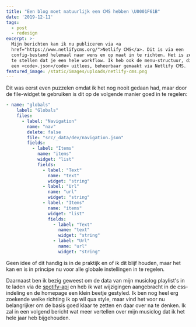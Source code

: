```yaml
---
title: "Een blog moet natuurlijk een CMS hebben \U0001F61B"
date: '2019-12-11'
tags:
  - post
  - redesign
excerpt: >-
  Mijn berichten kan ik nu publiceren via <a
  href="https://www.netlifycms.org/">Netlify CMS</a>. Dit is via een
  config-bestand helemaal naar wens en op maat in te richten. Het is zelf zo in
  te stellen dat je een hele workflow. Ik heb ook de menu-structuur, die ik van
  een <code>.json</code> uitlees, beheerbaar gemaakt via Netlify CMS.
featured_image: /static/images/uploads/netlify-cms.png
---
```

Dit was eerst even puzzelen omdat ik het nog nooit gedaan had, maar door de file-widget te gebruiken is dit op de volgende manier goed in te regelen:

``` yaml
- name: "globals"
    label: "Globals"
    files:
      - label: "Navigation"
        name: "nav"
        delete: false
        file: "src/_data/dev/navigation.json"
        fields:
          - label: "Items"
            name: "items"
            widget: "list"
            fields:
              - label: "Text"
                name: "text"
                widget: "string"
              - label: "Url"
                name: "url"
                widget: "string"
              - label: "Items"
                name: "items"
                widget: "list"
                fields:
                  - label: "Text"
                    name: "text"
                    widget: "string"
                  - label: "Url"
                    name: "url"
                    widget: "string"
```

Geen idee of dit handig is in de praktijk en of ik dit blijf houden, maar het kan en is in principe nu voor alle globale instellingen in te regelen.

Daarnaast ben ik bezig geweest om de data van mijn musiclog playlist's in te laden via de [spotify-api](https://www.npmjs.com/package/spotify-web-api-node) en heb ik wat wijzigingen aangebracht in de css-indeling en de homepage een klein beetje gestyled. Ik ben nog heel erg zoekende welke richting ik op wil qua style, maar vind het voor nu belangrijker om de basis goed klaar te zetten en daar over na te denken. Ik zal in een volgend bericht wat meer vertellen over mijn musiclog dat ik het hele jaar heb bijgehouden.
